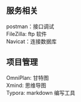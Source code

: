 ## 服务相关
postman：接口调试  
FileZilla: ftp 软件  
Navicat：连接数据库

## 项目管理
OmniPlan: 甘特图  
Xmind: 思维导图  
Typora: markdown 编写工具

